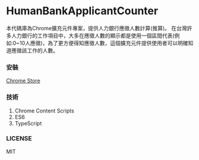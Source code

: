 # HumanBankApplicantCounter
本代碼庫為Chrome擴充元件專案，提供人力銀行應徵人數計算(推算)。
在台灣許多人力銀行的工作項目中，大多在應徵人數的顯示都是使用一個區間代表(例如:0~10人應徵)，為了更方便得知應徵人數，這個擴充元件提供使用者可以明確知道應徵該工作的人數。

### 安裝
[Chrome Store](https://chrome.google.com/webstore/detail/%E4%BA%BA%E5%8A%9B%E9%8A%80%E8%A1%8C%E6%87%89%E5%BE%B5%E4%BA%BA%E6%95%B8%E9%A1%AF%E7%A4%BA/mlmihhiijcegoachbijmjokplemdjbcc?hl=zh-TW)

### 技術
1. Chrome Content Scripts
2. ES6
3. TypeScript

### LICENSE
MIT
